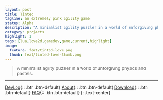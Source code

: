 ```yaml
---
layout: post
title: Tinted
tagline: an extremely pink agility game
status: Alpha
description: "A minimalist agility puzzler in a world of unforgiving physics and pastels."
category: projects
highlight: 1
tags: [lua,love2d,gamedev,game,current,highlight]
image:
  feature: feat/tinted-love.png
  thumb: feat/tinted-love-thumb.png
---
```


> A minimalist agility puzzler in a world of unforgiving physics and pastels.

<!--*I started Tinted as a project to end my streak of failed attempts to make games I could actually release in some fashion. It seems to be going well.*-->

---

[DevLog](/tintedlove/){:: .btn .btn-default}
[About](/tintedlove/about){:: .btn .btn-default}
[Download](http://lemtzas.itch.io/tinted){:: .btn .btn-default}
[FAQ](/tintedlove/faq){:: .btn .btn-default}
{: .text-center}

